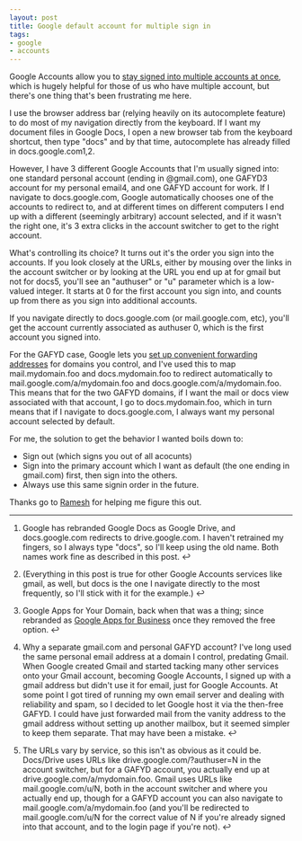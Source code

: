 ```yaml
---
layout: post
title: Google default account for multiple sign in
tags:
- google
- accounts
---
```

Google Accounts allow you to [stay signed into multiple accounts at
once](http://support.google.com/accounts/bin/answer.py?hl=en&answer=1721977),
which is hugely helpful for those of us who have multiple account, but there's
one thing that's been frustrating me here.

I use the browser address bar (relying heavily on its autocomplete feature) to
do most of my navigation directly from the keyboard. If I want my document
files in Google Docs, I open a new browser tab from the keyboard shortcut,
then type "docs" and by that time, autocomplete has already filled in
docs.google.com1,2.

However, I have 3 different Google Accounts that I'm usually signed into: one
standard personal account (ending in @gmail.com), one GAFYD3 account for my
personal email4, and one GAFYD account for work. If I navigate to
docs.google.com, Google automatically chooses one of the accounts to redirect
to, and at different times on different computers I end up with a different
(seemingly arbitrary) account selected, and if it wasn't the right one, it's 3
extra clicks in the account switcher to get to the right account.

What's controlling its choice? It turns out it's the order you sign into the
accounts. If you look closely at the URLs, either by mousing over the links in
the account switcher or by looking at the URL you end up at for gmail but not
for docs5, you'll see an "authuser" or "u" parameter which is a low-valued
integer. It starts at 0 for the first account you sign into, and counts up
from there as you sign into additional accounts.

If you navigate directly to docs.google.com (or mail.google.com, etc), you'll
get the account currently associated as authuser 0, which is the first account
you signed into.

For the GAFYD case, Google lets you [set up convenient forwarding
addresses](http://support.google.com/a/bin/answer.py?hl=en&answer=53340) for
domains you control, and I've used this to map mail.mydomain.foo and
docs.mydomain.foo to redirect automatically to mail.google.com/a/mydomain.foo
and docs.google.com/a/mydomain.foo. This means that for the two GAFYD domains,
if I want the mail or docs view associated with that account, I go to
docs.mydomain.foo, which in turn means that if I navigate to docs.google.com,
I always want my personal account selected by default.

For me, the solution to get the behavior I wanted boils down to:

  * Sign out (which signs you out of all acocunts)
  * Sign into the primary account which I want as default (the one ending in gmail.com) first, then sign into the others.
  * Always use this same signin order in the future.

Thanks go to [Ramesh](http://www.linkedin.com/pub/ramesh-dharan/1/13b/8a2) for
helping me figure this out.

* * *

  1. Google has rebranded Google Docs as Google Drive, and docs.google.com redirects to drive.google.com. I haven't retrained my fingers, so I always type "docs", so I'll keep using the old name. Both names work fine as described in this post. ↩

  2. (Everything in this post is true for other Google Accounts services like gmail, as well, but docs is the one I navigate directly to the most frequently, so I'll stick with it for the example.) ↩

  3. Google Apps for Your Domain, back when that was a thing; since rebranded as [Google Apps for Business](http://www.google.com/intl/en/enterprise/apps/business/) once they removed the free option. ↩

  4. Why a separate gmail.com and personal GAFYD account? I've long used the same personal email address at a domain I control, predating Gmail. When Google created Gmail and started tacking many other services onto your Gmail account, becoming Google Accounts, I signed up with a gmail address but didn't use it for email, just for Google Accounts. At some point I got tired of running my own email server and dealing with reliability and spam, so I decided to let Google host it via the then-free GAFYD. I could have just forwarded mail from the vanity address to the gmail address without setting up another mailbox, but it seemed simpler to keep them separate. That may have been a mistake. ↩

  5. The URLs vary by service, so this isn't as obvious as it could be. Docs/Drive uses URLs like drive.google.com/?authuser=N in the account switcher, but for a GAFYD account, you actually end up at drive.google.com/a/mydomain.foo. Gmail uses URLs like mail.google.com/u/N, both in the account switcher and where you actually end up, though for a GAFYD account you can also navigate to mail.google.com/a/mydomain.foo (and you'll be redirected to mail.google.com/u/N for the correct value of N if you're already signed into that account, and to the login page if you're not). ↩

